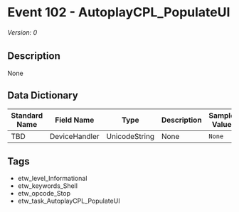 # Event 102 - AutoplayCPL_PopulateUI
###### Version: 0

## Description
None

## Data Dictionary
|Standard Name|Field Name|Type|Description|Sample Value|
|---|---|---|---|---|
|TBD|DeviceHandler|UnicodeString|None|`None`|

## Tags
* etw_level_Informational
* etw_keywords_Shell
* etw_opcode_Stop
* etw_task_AutoplayCPL_PopulateUI